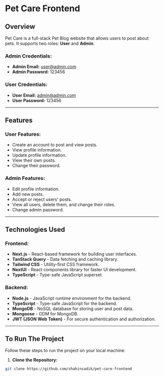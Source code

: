 # Pet Care Frontend

## Overview

Pet Care is a full-stack Pet Blog website that allows users to post about pets. It supports two roles: **User** and **Admin**.

### Admin Credentials:
- **Admin Email:** user@admin.com
- **Admin Password:** 123456

### User Credentials:
- **User Email:** admin@admin.com
- **User Password:** 123456

---

## Features

### User Features:
- Create an account to post and view posts.
- View profile information.
- Update profile information.
- View their own posts.
- Change their password.

### Admin Features:
- Edit profile information.
- Add new posts.
- Accept or reject users' posts.
- View all users, delete them, and change their roles.
- Change admin password.

---

## Technologies Used

### Frontend:
- **Next.js** - React-based framework for building user interfaces.
- **TanStack Query** - Data fetching and caching library.
- **Tailwind CSS** - Utility-first CSS framework.
- **NextUI** - React components library for faster UI development.
- **TypeScript** - Type-safe JavaScript superset.

### Backend:
- **Node.js** - JavaScript runtime environment for the backend.
- **TypeScript** - Type-safe JavaScript for the backend.
- **MongoDB** - NoSQL database for storing user and post data.
- **Mongoose** - ODM for MongoDB.
- **JWT (JSON Web Token)** - For secure authentication and authorization.

---

## To Run The Project

Follow these steps to run the project on your local machine:

1. **Clone the Repository:**

```bash
git clone https://github.com/shahinsadik/pet-care-frontend
